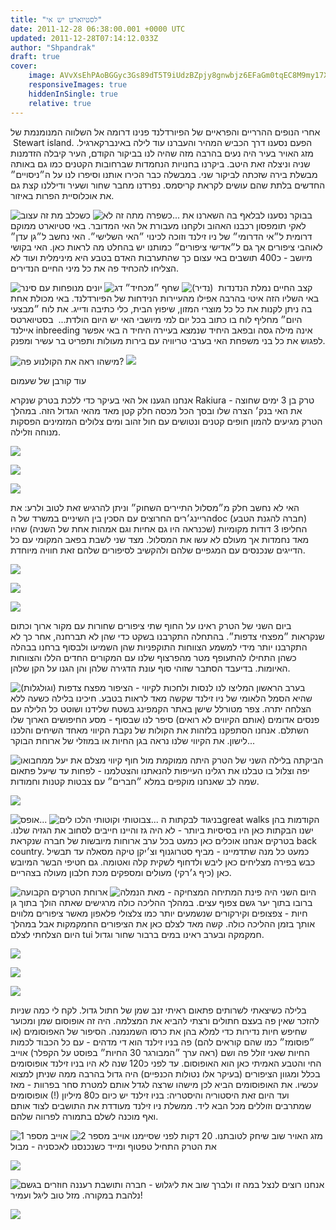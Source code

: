```yaml
---
title: "לסטיוארט יש אי"
date: 2011-12-28 06:38:00.001 +0000 UTC
updated: 2011-12-28T07:14:12.033Z
author: "Shpandrak"
draft: true
cover:
    image: AVvXsEhPAoBGGyc3Gs89dT5T9iUdzBZpjy8gnwbjz6EFaGm0tqEC8M9my17X3imFpWJ6LTqot-s0vyQs0RB9qo_0F4Fn0cv0WZKcEf93Eb4YFQoTTTxtirDa0HaDpQ0cyDxXOHgPg70lviMuqJfv.jpg
    responsiveImages: true
    hiddenInSingle: true
    relative: true
---
```


אחרי הנופים ההרריים והפראיים של הפיורדלנד פנינו דרומה אל השלווה המנומנמת של  Stewart island. הפעם נסענו דרך הכביש המהיר והעברנו עוד לילה באינברקארגיל. מזג האויר בעיר היה נעים בהרבה מזה שהיה לנו בביקור הקודם, העיר קיבלה הזדמנות שניה וניצלה זאת היטב. ביקרנו בחנויות הנחמדות שברחובות הקטנים כמו גם באותה מבשלת בירה שזכתה לביקור שני. במבשלה כבר הכירו אותנו וסיפרו לנו על ה״ניסויים״ החדשים בלתת שהם עושים לקראת קריסמס. נפרדנו מחבר שחור ושעיר ודיללנו קצת גם את אוכלוסיית הפרות באיזור.

![](Photo-Dec-20,-2011-8:02-AM.jpg "כשכלב מת זה עצוב")
![](Photo-Dec-20,-2011-10:24-AM.jpg "כשפרה מתה זה לא...")
בבוקר נסענו לבלאף בה השארנו את לאקי תומפסון רכבנו האהוב ולקחנו מעבורת אל האי המדובר. באי סטיוארט ממוקם דרומית ל״אי הדרומי״ של ניו זילנד וזוכה לכינוי ״האי השלישי״. האי נחשב ל״גן עדן״ לאוהבי ציפורים אך גם ל״אדישי ציפורים״ כמותנו יש בהחלט מה לראות כאן. האי בקושי מיושב - כ400 תושבים באי עצום כך שהתערבות האדם בטבע היא מינימלית ועוד לא הצליחו להכחיד פה את כל מיני החיים הנדירים.

![](Photo-Dec-22,-2011-12:26-AM.jpg "יונים מנופחות עם סינר")
![](Photo-Dec-21,-2011-4:31-AM.jpg "שחף ״מכחיד״ דג")
![](Photo-Dec-21,-2011-4:35-AM.jpg "נמלת הנדנדות  (נדיר)")
קצב החיים באי השליו הזה איטי בהרבה אפילו מהעיירות הנידחות של הפיורדלנד. באי מכולת אחת בה ניתן לקנות את כל כל מוצרי המזון, שיפוץ הבית, כלי כתיבה ודייג. את לוח ״מבצעי היום״ מחליף לוח בו כתוב בכל יום למי מיושבי האי יש היום הולדת...  בסטיוארטס איילנד inbreeding אינה מילה גסה ובפאב היחיד שנמצא בעיירה היחיד ה באי אפשר לפגוש את כל בני משפחת האי בערבי טריוויה עם בירות מעולות ותפריט בר עשיר ומפנק.

![](Photo-Dec-21,-2011-4:30-AM.jpg "מישהו ראה את הקולנוע פה?")
![](Photo-Dec-22,-2011-12:50-AM.jpg)

עוד קורבן של שעמום

אנחנו הגענו אל האי בעיקר כדי ללכת בטרק שנקרא Rakiura - טרק בן 3 ימים שחוצה את האי בנק׳ הצרה שלו ובסך הכל מכסה חלק קטן מאד מהאי הגדול הזה. במהלך הטרק מגיעים להמון חופים קטנים ונטושים עם חול זהוב ומים צלולים המזמינים הפסקות מנוחה וזלילה.

![](AVvXsEiWvDIJWYj2WIE00QC-BMYHU5SA_AFQZyCTSUXcE2kuQwzV5mEL3fEOdjevpuprq3-2HotT3NZ9N2QUs1m8T6mde3cwh2HjcKjRLW5W9sBcA5IgAIF_zhLDKSd-wKoWFCPq4f6TZiZuR9Q7.jpg)

![](AVvXsEjIFkTPLji1iQ-ul04AzA1m95c6ivux3rQhQdEsL0jesiIlnN78BPzVQmMCna8UHrYFd2Q2V3xyd_lo1myStMpAzu8Gv2VxEqhNbDqhdpvwy0q-tCHa82gmEFkQ0KGnJ16btLEM5F7ydJ4s.jpg)

![](AVvXsEgGcZEm80yW_lo7IP1C-ciG3WUChIE_JJgeMedRyHmKY300UHXyDA5xjA0WrKnbAzzYAL0kH04h1pCQVteJU_E3cV8_Qv8dmZ-7d2-gl88Yj8YzqKmnexymFuUFoy2ULqdfgzREmsc4KPm4.jpg)

האי לא נחשב חלק מ״מסלול התיירים השחוק״ וניתן להרגיש זאת לטוב ולרע: את הריינג׳רים החרוצים עם הסכין בין השיניים במשרד של הdoc (חברה להגנת הטבע) החליפו 3 דודות מקומיות (שכנראה היו גם אחיות וגם אמהות אחת של השניה) שהיו מאד נחמדות אך מעולם לא עשו את המסלול. מצד שני לשבת בפאב המקומי עם כל הדייגים שנכנסים עם המגפיים שלהם ולהקשיב לסיפורים שלהם זאת חוויה מיוחדת.

![](AVvXsEhl7FyWU7yNh2XP6kG2zFv1P4N8Ro5_sqXYkorJVaTD6U-0wxhyphenhyphenkanwoTCewm-HtgnQ3-dokmoo1xhSx1K89YoeeKMRKl_ZbXEj26wBBsbaducDV2bD5I4mYMWhyphenhyphenTesBreBuuxbHR9ojwG0.jpg)

![](AVvXsEhPAoBGGyc3Gs89dT5T9iUdzBZpjy8gnwbjz6EFaGm0tqEC8M9my17X3imFpWJ6LTqot-s0vyQs0RB9qo_0F4Fn0cv0WZKcEf93Eb4YFQoTTTxtirDa0HaDpQ0cyDxXOHgPg70lviMuqJfv.jpg)

![](AVvXsEho-OPc32w3WBFk_O6e7NePuY0Xpw69hyphenhyphenqlS-NpADCO5lNQ_VgP0XtnIOwi8VGgtrTLym229gTR34eaMffVe0vT2vM4ZtJA2DZqUqF2zzCl04Q9mTKunRiOa4Ylk2U1GDJaJh3ByAKZOzDS.jpg)

ביום השני של הטרק ראינו על החוף שתי ציפורים שחורות עם מקור ארוך וכתום שנקראות ״מפצחי צדפות״. בהתחלה התקרבנו בשקט כדי שהן לא תברחנה, אחר כך לא התקרבנו יותר מידי למשמע הצווחות התוקפניות שהן השמיעו ולבסוף ברחנו בבהלה כשהן התחילו להתעופף מטר מהפרצוף שלנו עם המקורים החדים הללו והצווחות האיומות. בדיעבד הסתבר שזוהי סוף עונת הדגירה שלהן והן הגנו על הקן שלהן.

![](Photo-Dec-22,-2011-4:04-AM.jpg "מפצח צדפות (וגולגלות)")
בערב הראשון המליצו לנו לנסות ולחכות לקיווי - הציפור שהיא הסמל הלאומי של ניו זילנד שקשה מאד לראות בטבע. חיכינו בלילה כשעה ללא הצלחה יתרה. צפר מטורלל שישן באתר הקמפינג בשטח שלידנו ושוטט כל הלילה עם פנסים אדומים (אותם הקיווים לא רואים) סיפר לנו שבסוף - מסע החיפושים הארוך שלו השתלם. אנחנו הסתפקנו בלזהות את הקולות של נקבת הקיווי מאחד השיחים והלכנו לישון. את הקיווי שלנו נראה בגן החיות או במוזלי של ארוחת הבוקר...

![](Photo-Dec-22,-2011-12:04-PM.jpg "קיווי מצלם את יעל ממחבואו")
הביקתה בלילה השני של הטרק היתה ממוקמת מול חוף יפה וצלול בו טבלנו את רגלינו העייפות להנאתנו והצטלמנו - לפחות עד שיעל פתאום שמה לב שאנחנו מוקפים במלא ״חברים״ עם צבטות קטנות וחמודות.

![](AVvXsEh-yjoRd4kBHja-EhIvUkJP7Jt1jN5SV7dG4Duvj43kmgISdy5_ismk-gQXGSgWL-5NctAamNPzx5znmW4m_vR7ShcMEEhya0yCkMAHgnb7ynAjB2iBwAqEPSLZiAlxuYmBY9iEmviQXz2x.jpg)

![](AVvXsEicTbgDgEZqTaG7aug7_QrwgBlWRHeQTtkWOjobC-ghr9PQyESpCpEp8XjlqLrNEIBZ8KHEOUdUkxKnKGQictXH6-Ztru3j2eFQl-sf74lnMwpzIMBScLFEic-rB0qxFO8HCuMRbBXj8e9M.jpg "אופס...")
![](Photo-Dec-23,-2011-5:37-AM.jpg "צבוטותי וקוטותי הלכו לים...")
בניגוד לבקתות הgreat walks הקודמות בהן ישנו הבקתות כאן היו בסיסיות ביותר - לא היה גז והיינו חייבים לסחוב את הגזיה שלנו. בטרקים אנחנו אוכלים כאן כמעט בכל ערב ארוחות מיובשות של חברה שנקראת back country. כמעט כל מנה שתדמיינו - מביף סטרוגנוף וצ׳יקן טיקה מסאלה עד תבשיל כבש בפירה מצליחים כאן ליבש ולדחוף לשקית קלה ואטומה. גם חטיפי הבשר המיובש כאן (כיף ג׳רקי) מעולים ומספקים מכת חלבון מעולה בצהריים.

![](AVvXsEjrvn4OEHK_2AayDrN9DSxAUEeOavj_pu7R9VRBTHBYITUNqokrMEylDyvsVbJy5b4-ihTLSJI5_aLVgH8vcFKptzy3afkXKBrJF-1JAhCEbYyIKRepaTd1MGrts_cxvNZDyjp2oUBgXsnC.jpg "ארוחת הטרקים הקבועה")
![](Photo-Dec-23,-2011-5:07-AM.jpg "פינת המתיחה המצחיקה - מאת הנמלה")
היום השני היה ברובו בתוך יער גשם צפוף עצים. במהלך ההליכה כולה מרגישים שאתה הולך בתוך גן חיות - צפצופים וקירקורים שנשמעים יותר כמו צלצולי פלאפון מאשר ציפורים מלווים אותך בזמן ההליכה כולה. קשה מאד לצלם כאן את הציפורים החמקמקות אבל במהלך היום הצלחתי לצלם tui חמקמקה ובערב ראינו במים ברבור שחור וגדול.

![](Photo-Dec-23,-2011-2:59-AM.jpg)

![](AVvXsEhMFaUynmVPNfW0_Z41ikLxKwl7gpkNLv7vJzgiODdAUB-Rn_uUAoUKMPA9zrqHeuEj_lHZzEF25SbhAs_y6ZO6ki4Ukpqw18iTPhedOpSWcsllbSD9o82pMwt1Kjzr0LKgGonziLnquDaW.jpg)

![](Photo-Dec-23,-2011-11:59-AM.jpg)

בלילה כשיצאתי לשרותים פתאום ראיתי זנב שמן של חתול גדול. לקח לי כמה שניות להזכר שאין פה בעצם חתולים ורצתי להביא את המצלמה. היה זה אופוסום שמן ומכוער שחיפש חיות נדירות כדי למלא בהן את כרסו השמנמנה. הסיפור של האפוסומים (או ״פוסומז״ כמו שהם קוראים להם) פה בניו זילנד הוא די מדהים - עם כל הכבוד לכמות החיות שאני זולל פה ושם (ראה ערך ״המבורגר 30 החיות״ בפוסט על הקפלר) אוייב החי והטבע האמיתי כאן הוא האופוסום. עד לפני כ120 שנה לא היו בניו זילנד אופוסומים בכלל ומגוון הציפורים (בעיקר אלו נטולות הכנפיים) היה גדול בהרבה ממה שניתן למצוא עכשיו. את האופוסומים הביא לכן מישהו שרצה לגדל אותם למטרת סחר בפרוות - מאז ועד היום זאת היסטוריה והיסטריה: בניו זילנד יש כיום כ80 מיליון (!) אופוסומים שמתרבים וזוללים מכל הבא ליד. ממשלת ניו זילנד מעודדת את התושבים לצוד אותם ואף מוכנה לשלם בתמורה לפרווה שלהם.

![](Photo-Dec-23,-2011-12:14-PM.jpg "אוייב מספר 1")
![](AVvXsEiL01ddgWgdOcTJuivdAaTK17GXgqlmNS1qYtRAlGaukoDm3hnQ6_xKsSQ0BXlenvlxulcTYioju8yIAeb7E7Nq7EpLp-bjVJdxVLKrkaY2tBkRCRvJAZHNVri_GM8D0aYH16RjmKJczPHU.jpg "אוייב מספר 2")
מזג האויר שוב שיחק לטובתנו. 20 דקות לפני שסיימנו את הטרק התחיל טפטוף ומייד כשנכנסנו לאכסניה - מבול

![](Photo-Dec-24,-2011-12:33-AM.jpg)

![](Photo-Dec-24,-2011-3:18-AM.jpg "חוזרים בגשם")
אנחנו רוצים לנצל במה זו ולברך שוב את ליגלוש - חברה ותושבת רעננה נלהבת במקורה. מזל טוב ליגל ועמיר!

![](Photo-Dec-22,-2011-11:40-PM.jpg)
